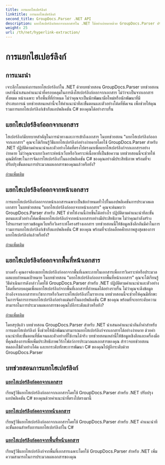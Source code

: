```yaml
---
title: การแยกไฮเปอร์ลิงก์
linktitle: การแยกไฮเปอร์ลิงก์
second_title: GroupDocs.Parser .NET API
description: แยกไฮเปอร์ลิงก์ออกจากเอกสารใน .NET ได้อย่างง่ายดายด้วย GroupDocs.Parser ปรับปรุงแอปพลิเคชัน C# ของคุณด้วยคำแนะนำทีละขั้นตอนสำหรับการแยกไฮเปอร์ลิงก์
weight: 25
url: /th/net/hyperlink-extraction/
---
```


# การแยกไฮเปอร์ลิงก์

## การแนะนำ

เจาะลึกโลกแห่งการแยกไฮเปอร์ลิงก์ใน .NET ด้วยบทช่วยสอน GroupDocs.Parser บทช่วยสอนเหล่านี้นำเสนอคำแนะนำที่ครอบคลุมในการดึงไฮเปอร์ลิงก์ออกจากเอกสาร ไม่ว่าจะเป็นจากเอกสารทั้งหมด หน้าเฉพาะ หรือพื้นที่ที่กำหนด ไม่ว่าคุณจะเป็นนักพัฒนามือใหม่หรือนักพัฒนาที่มีประสบการณ์ บทช่วยสอนเหล่านี้จะให้คำแนะนำทีละขั้นตอนและตัวอย่างโค้ดที่ชัดเจน เพื่อช่วยให้คุณรวมการแยกไฮเปอร์ลิงก์เข้ากับแอปพลิเคชัน C# ของคุณได้อย่างราบรื่น

## แยกไฮเปอร์ลิงก์ออกจากเอกสาร

ไฮเปอร์ลิงก์มีบทบาทสำคัญในการนำทางและการเข้าถึงเอกสาร ในบทช่วยสอน "แยกไฮเปอร์ลิงก์ออกจากเอกสาร" คุณจะได้เรียนรู้วิธีแยกไฮเปอร์ลิงก์อย่างง่ายดายโดยใช้ GroupDocs.Parser สำหรับ .NET ปฏิบัติตามคำแนะนำและตัวอย่างโค้ดที่ตรงไปตรงมาเพื่อแยกไฮเปอร์ลิงก์จากเอกสารอย่างง่ายดาย ไม่ว่าคุณจะแยกวิเคราะห์หน้าเว็บหรือวิเคราะห์เนื้อหาที่เป็นข้อความ บทช่วยสอนนี้จะช่วยให้คุณมีทักษะในการจัดการไฮเปอร์ลิงก์ในแอปพลิเคชัน C# ของคุณอย่างมีประสิทธิภาพ พร้อมที่จะปรับปรุงขั้นตอนการประมวลผลเอกสารของคุณแล้วหรือยัง?

[อ่านเพิ่มเติม](./extract-hyperlinks-from-document/)

## แยกไฮเปอร์ลิงก์ออกจากหน้าเอกสาร

การแยกไฮเปอร์ลิงก์ออกจากหน้าเอกสารเฉพาะเป็นข้อกำหนดทั่วไปในแอปพลิเคชันการประมวลผลเอกสาร ในบทช่วยสอน "แยกไฮเปอร์ลิงก์ออกจากหน้าเอกสาร" คุณจะค้นพบว่า GroupDocs.Parser สำหรับ .NET ช่วยให้งานนี้ง่ายขึ้นได้อย่างไร ปฏิบัติตามคำแนะนำทีละขั้นตอนและตัวอย่างโค้ดเพื่อแยกไฮเปอร์ลิงก์จากหน้าเอกสารอย่างมีประสิทธิภาพ ไม่ว่าคุณกำลังสร้างโปรแกรมรวบรวมข้อมูลเว็บหรือวิเคราะห์โครงสร้างเอกสาร บทช่วยสอนนี้ให้ข้อมูลเชิงลึกอันมีค่าในการรวมการแยกไฮเปอร์ลิงก์เข้ากับแอปพลิเคชัน C# ของคุณ พร้อมที่จะปลดล็อคศักยภาพสูงสุดของการแยกไฮเปอร์ลิงก์แล้วหรือยัง?

[อ่านเพิ่มเติม](./extract-hyperlinks-from-document-page/)

## แยกไฮเปอร์ลิงก์ออกจากพื้นที่หน้าเอกสาร

บางครั้ง คุณอาจต้องแยกไฮเปอร์ลิงก์ออกจากพื้นที่เฉพาะภายในเอกสารเพื่อการวิเคราะห์หรือประมวลผลแบบกำหนดเป้าหมาย ในบทช่วยสอน "แยกไฮเปอร์ลิงก์ออกจากพื้นที่หน้าเอกสาร" คุณจะได้เรียนรู้วิธีดำเนินการดังกล่าวโดยใช้ GroupDocs.Parser สำหรับ .NET ปฏิบัติตามคำแนะนำและตัวอย่างโค้ดที่ครอบคลุมเพื่อแยกไฮเปอร์ลิงก์จากพื้นที่เอกสารที่กำหนดได้อย่างราบรื่น ไม่ว่าคุณจะดึงข้อมูลอ้างอิงจากเอกสารทางวิชาการหรือวิเคราะห์ไฮเปอร์ลิงก์ในรายงาน บทช่วยสอนนี้จะช่วยให้คุณมีทักษะในการจัดการการแยกไฮเปอร์ลิงก์อย่างแม่นยำในแอปพลิเคชัน C# ของคุณ พร้อมที่จะยกระดับความสามารถในการประมวลผลเอกสารของคุณไปอีกระดับแล้วหรือยัง?

[อ่านเพิ่มเติม](./extract-hyperlinks-from-document-page-area/)

โดยสรุปแล้ว บทช่วยสอน GroupDocs.Parser สำหรับ .NET นำเสนอคำแนะนำอันล้ำค่าสำหรับการแตกไฮเปอร์ลิงก์ ซึ่งช่วยให้นักพัฒนาสามารถแยกไฮเปอร์ลิงก์จากเอกสารได้อย่างง่ายดาย ด้วยคำแนะนำทีละขั้นตอนที่ชัดเจนและตัวอย่างที่ใช้งานได้จริง บทช่วยสอนเหล่านี้ให้ข้อมูลเชิงลึกและเครื่องมือที่คุณต้องการเพื่อเพิ่มประสิทธิภาพเวิร์กโฟลว์การประมวลผลเอกสารของคุณ สำรวจบทช่วยสอน ทดลองใช้ตัวอย่างโค้ด และยกระดับทักษะการพัฒนา C# ของคุณไปสู่อีกระดับด้วย GroupDocs.Parser
## บทช่วยสอนการแยกไฮเปอร์ลิงก์
### [แยกไฮเปอร์ลิงก์ออกจากเอกสาร](./extract-hyperlinks-from-document/)
เรียนรู้วิธีแยกไฮเปอร์ลิงก์ออกจากเอกสารโดยใช้ GroupDocs.Parser สำหรับ .NET ปรับปรุงแอปพลิเคชัน C# ของคุณด้วยคำแนะนำที่ตรงไปตรงมานี้
### [แยกไฮเปอร์ลิงก์ออกจากหน้าเอกสาร](./extract-hyperlinks-from-document-page/)
เรียนรู้วิธีแยกไฮเปอร์ลิงก์ออกจากเอกสารโดยใช้ GroupDocs.Parser สำหรับ .NET คำแนะนำทีละขั้นตอนสำหรับการแยกไฮเปอร์ลิงก์ใน C#
### [แยกไฮเปอร์ลิงก์ออกจากพื้นที่หน้าเอกสาร](./extract-hyperlinks-from-document-page-area/)
เรียนรู้วิธีแยกไฮเปอร์ลิงก์จากพื้นที่เอกสารเฉพาะโดยใช้ GroupDocs.Parser สำหรับ .NET เพิ่มความสามารถในการประมวลผลเอกสารของคุณ